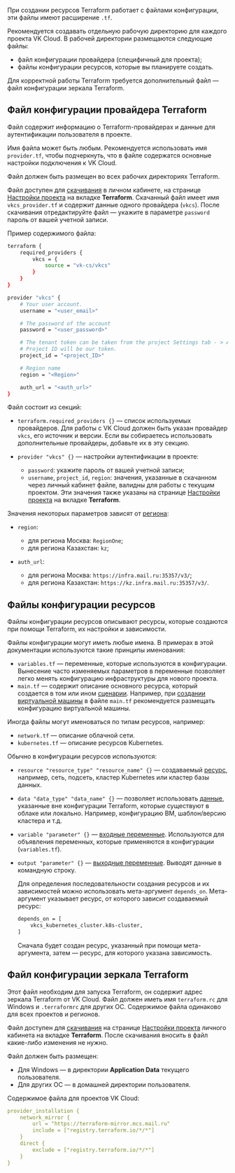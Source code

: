 При создании ресурсов Terraform работает с файлами конфигурации, эти файлы имеют расширение `.tf`.

Рекомендуется создавать отдельную рабочую директорию для каждого проекта VK Cloud. В рабочей директории размещаются следующие файлы:

- файл конфигурации провайдера (специфичный для проекта);
- файлы конфигурации ресурсов, которые вы планируете создать.

Для корректной работы Terraform требуется дополнительный файл — файл конфигурации зеркала Terraform.

## Файл конфигурации провайдера Terraform

Файл содержит информацию о Terraform-провайдерах и данные для аутентификации пользователя в проекте.

Имя файла может быть любым. Рекомендуется использовать имя `provider.tf`, чтобы подчеркнуть, что в файле содержатся основные настройки подключения к VK Cloud.

Файл должен быть размещен во всех рабочих директориях Terraform.

Файл доступен для [скачивания](../../quick-start#podgotovitelnye_shagi) в личном кабинете, на странице [Настройки проекта](https://mcs.mail.ru/app/project/terraform) на вкладке **Terraform**. Скачанный файл имеет имя `vkcs_provider.tf` и содержит данные одного провайдера (`vkcs`). После скачивания отредактируйте файл — укажите в параметре `password` пароль от вашей учетной записи.

Пример содержимого файла:

```bash
terraform {
    required_providers {
        vkcs = {
            source = "vk-cs/vkcs"
        }
    }
}

provider "vkcs" {
    # Your user account.
    username = "<user_email>"

    # The password of the account
    password = "<user_password>"

    # The tenant token can be taken from the project Settings tab - > API keys.
    # Project ID will be our token.
    project_id = "<project_ID>"

    # Region name
    region = "<Region>"

    auth_url = "<auth_url>"
}
```

Файл состоит из секций:

- `terraform.required_providers {}` — список используемых провайдеров. Для работы с VK Cloud должен быть указан провайдер `vkcs`, его источник и версии. Если вы собираетесь использовать дополнительные провайдеры, добавьте их в эту секцию.
- `provider "vkcs" {}` — настройки аутентификации в проекте:

  - `password`: укажите пароль от вашей учетной записи;
  - `username`, `project_id`, `region`: значения, указанные в скачанном через личный кабинет файле, валидны для работы с текущим проектом. Эти значения также указаны на странице [Настройки проекта](https://mcs.mail.ru/app/project/terraform) на вкладке **Terraform**.

Значения некоторых параметров зависят от [региона](/ru/base/account/concepts/regions):

- `region`:

  - для региона Москва: `RegionOne`;
  - для региона Казахстан: `kz`;

- `auth_url`:

  - для региона Москва: `https://infra.mail.ru:35357/v3/`;
  - для региона Казахстан: `https://kz.infra.mail.ru:35357/v3/`.

## Файлы конфигурации ресурсов

Файлы конфигурации ресурсов описывают ресурсы, которые создаются при помощи Terraform, их настройки и зависимости.

Файлы конфигурации могут иметь любые имена. В примерах в этой документации используются такие принципы именования:

- `variables.tf` — переменные, которые используются в конфигурации. Вынесение часто изменяемых параметров в переменные позволяет легко менять конфигурацию инфраструктуры для нового проекта.
- `main.tf` — содержит описание основного ресурса, который создается в том или ином [сценарии](../../use-cases). Например, при [создании виртуальной машины](../../use-cases/iaas/create) в файле `main.tf` рекомендуется размещать конфигурацию виртуальной машины.

Иногда файлы могут именоваться по типам ресурсов, например:

- `network.tf` — описание облачной сети.
- `kubernetes.tf` — описание ресурсов Kubernetes.

Обычно в конфигурации ресурсов используются:

- `resource "resource_type" "resource_name" {}` — создаваемый [ресурс](https://www.terraform.io/language/resources/syntax), например, сеть, подсеть, кластер Kubernetes или кластер базы данных.
- `data "data_type" "data_name" {}` — позволяет использовать [данные](https://www.terraform.io/language/data-sources), указанные вне конфигурации Terraform, которые существуют в облаке или локально. Например, конфигурацию ВМ, шаблон/версию кластера и т.д.
- `variable "parameter" {}` — [входные переменные](https://www.terraform.io/language/values/variables). Используются для объявления переменных, которые применяются в конфигурации (`variables.tf`).
- `output "parameter" {}` — [выходные переменные](https://www.terraform.io/language/values/outputs). Выводят данные в командную строку.

    Для определения последовательности создания ресурсов и их зависимостей можно использовать мета-аргумент `depends_on`. Мета-аргумент указывает ресурс, от которого зависит создаваемый ресурс:

    ```bash
    depends_on = [
        vkcs_kubernetes_cluster.k8s-cluster,
    ]
    ```
    Сначала будет создан ресурс, указанный при помощи мета-аргумента, затем — ресурс, для которого указана зависимость.

## Файл конфигурации зеркала Terraform

Этот файл необходим для запуска Terraform, он содержит адрес зеркала Terraform от VK Cloud. Файл должен иметь имя `terraform.rc` для Windows и `.terraformrc` для других ОС. Содержимое файла одинаково для всех проектов и регионов.

Файл доступен для [скачивания](../../quick-start#podgotovitelnye_shagi) на странице [Настройки проекта](https://mcs.mail.ru/app/project/terraform) личного кабинета на вкладке **Terraform**. После скачивания вносить в файл какие-либо изменения не нужно.

Файл должен быть размещен:

- Для Windows — в директории **Application Data** текущего пользователя.
- Для других ОС — в домашней директории пользователя.

Содержимое файла для проектов VK Cloud:

```yaml
provider_installation {
    network_mirror {
        url = "https://terraform-mirror.mcs.mail.ru"
        include = ["registry.terraform.io/*/*"]
    }
    direct {
        exclude = ["registry.terraform.io/*/*"]
    }
}
```
